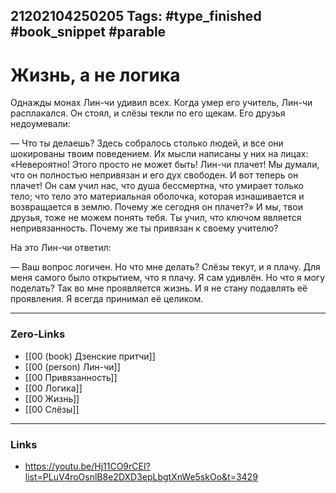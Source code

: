21202104250205
Tags: #type_finished #book_snippet #parable
---
# Жизнь, а не логика

Однажды монах Лин-чи удивил всех. Когда умер его учитель, Лин-чи расплакался. Он стоял, и слёзы текли по его щекам. Его друзья недоумевали:

— Что ты делаешь? Здесь собралось столько людей, и все они шокированы твоим поведением. Их мысли написаны у них на лицах: «Невероятно! Этого просто не может быть! Лин-чи плачет! Мы думали, что он полностью непривязан и его дух свободен. И вот теперь он плачет! Он сам учил нас, что душа бессмертна, что умирает только тело; что тело это материальная оболочка, которая изнашивается и возвращается в землю. Почему же сегодня он плачет?» И мы, твои друзья, тоже не можем понять тебя. Ты учил, что ключом является непривязанность. Почему же ты привязан к своему учителю?

На это Лин-чи ответил:

— Ваш вопрос логичен. Но что мне делать? Слёзы текут, и я плачу. Для меня самого было открытием, что я плачу. Я сам удивлён. Но что я могу поделать? Так во мне проявляется жизнь. И я не стану подавлять её проявления. Я всегда принимал её целиком.  

---
### Zero-Links
- [[00 (book) Дзенские притчи]]
- [[00 (person) Лин-чи]]
- [[00 Привязанность]]
- [[00 Логика]]
- [[00 Жизнь]]
- [[00 Слёзы]]
---
### Links
- https://youtu.be/Hj11CO9rCEI?list=PLuV4roOsnlB8e2DXD3epLbgtXnWe5skOo&t=3429